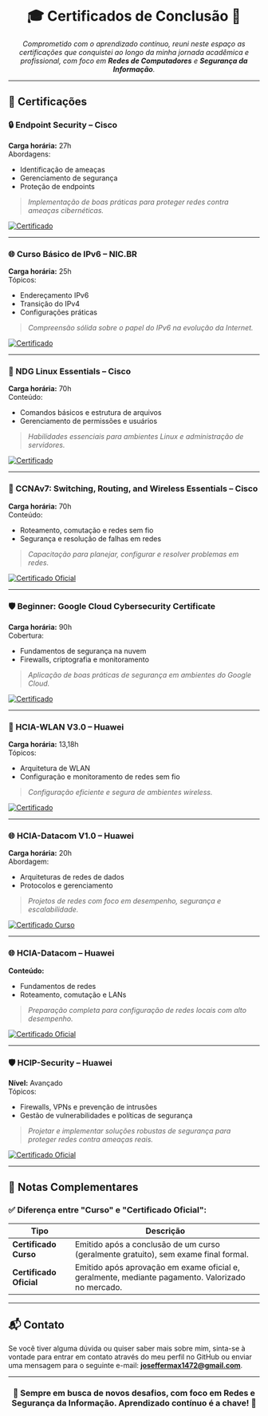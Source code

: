 <h1 align="center">🎓 Certificados de Conclusão 📜</h1>

<p align="center">
  <em>Comprometido com o aprendizado contínuo, reuni neste espaço as certificações que conquistei ao longo da minha jornada acadêmica e profissional, com foco em <strong>Redes de Computadores</strong> e <strong>Segurança da Informação</strong>.</em>
</p>

---

## 🏅 Certificações

### 🔒 Endpoint Security – Cisco  
**Carga horária:** 27h  
Abordagens:
- Identificação de ameaças
- Gerenciamento de segurança
- Proteção de endpoints  

> _Implementação de boas práticas para proteger redes contra ameaças cibernéticas._

[![Certificado](https://img.shields.io/badge/Certificado%20Curso-Visualizar-blue)](https://academicoifpbedubr-my.sharepoint.com/:b:/g/personal/joseffer_maxwel_academico_ifpb_edu_br/EUqbpfeJhktHgC_d05KGcT0BH4iGZQR_xpbrJ2kcZxR4kg?e=5Sj3p3)

---

### 🌐 Curso Básico de IPv6 – NIC.BR  
**Carga horária:** 25h  
Tópicos:
- Endereçamento IPv6
- Transição do IPv4
- Configurações práticas

> _Compreensão sólida sobre o papel do IPv6 na evolução da Internet._

[![Certificado](https://img.shields.io/badge/Certificado%20Curso-Visualizar-blue)](https://academicoifpbedubr-my.sharepoint.com/:b:/g/personal/joseffer_maxwel_academico_ifpb_edu_br/ERGaSmTr0zVOtJRSj7ylV68BrCQUEoIwu4chlwEFLEPvPA?e=dC7v1g)

---

### 🐧 NDG Linux Essentials – Cisco  
**Carga horária:** 70h  
Conteúdo:
- Comandos básicos e estrutura de arquivos
- Gerenciamento de permissões e usuários

> _Habilidades essenciais para ambientes Linux e administração de servidores._

[![Certificado](https://img.shields.io/badge/Certificado%20Curso-Visualizar-blue)](https://academicoifpbedubr-my.sharepoint.com/:b:/g/personal/joseffer_maxwel_academico_ifpb_edu_br/ERs6jpThnA1IiKPfEcYhH4MBUVO24u1Esnnfztkrr6hddA?e=uiRkpm)

---

### 📡 CCNAv7: Switching, Routing, and Wireless Essentials – Cisco  
**Carga horária:** 70h  
Conteúdo:
- Roteamento, comutação e redes sem fio
- Segurança e resolução de falhas em redes

> _Capacitação para planejar, configurar e resolver problemas em redes._

[![Certificado Oficial](https://img.shields.io/badge/Certificado%20Curso-Visualizar-blue)](https://academicoifpbedubr-my.sharepoint.com/:b:/g/personal/joseffer_maxwel_academico_ifpb_edu_br/ES4a_-y4iT5Mv7w2F7Xz9uABQWFhwEpYGFWr2eJAXiX1Dw?e=BCsZqa)

---

### 🛡️ Beginner: Google Cloud Cybersecurity Certificate  
**Carga horária:** 90h  
Cobertura:
- Fundamentos de segurança na nuvem
- Firewalls, criptografia e monitoramento

> _Aplicação de boas práticas de segurança em ambientes do Google Cloud._

[![Certificado](https://img.shields.io/badge/Certificado%20Curso-Visualizar-blue)](https://www.credly.com/badges/4189684b-b072-4f1a-9a1d-a1988e0a58b5)

---

### 📶 HCIA-WLAN V3.0 – Huawei  
**Carga horária:** 13,18h  
Tópicos:
- Arquitetura de WLAN
- Configuração e monitoramento de redes sem fio

> _Configuração eficiente e segura de ambientes wireless._

[![Certificado](https://img.shields.io/badge/Certificado%20Curso-Visualizar-blue)](https://academicoifpbedubr-my.sharepoint.com/:i:/g/personal/joseffer_maxwel_academico_ifpb_edu_br/EfB4Q1FJxk1BosVk4D99wzYB5Fvkqzgfu6ZUF0orZ1UiUA?e=mjVbCP)

---

### 🌐 HCIA-Datacom V1.0 – Huawei  
**Carga horária:** 20h  
Abordagem:
- Arquiteturas de redes de dados
- Protocolos e gerenciamento

> _Projetos de redes com foco em desempenho, segurança e escalabilidade._

[![Certificado Curso](https://img.shields.io/badge/Certificado%20Curso-Visualizar-blue)](https://academicoifpbedubr-my.sharepoint.com/:i:/g/personal/joseffer_maxwel_academico_ifpb_edu_br/EYInIhUeicRMq3EZ0kwvjcEB-mep685A_GdDH5VKmmuo1w?e=5CyOh4)

---

### 🌐 HCIA-Datacom – Huawei  
**Conteúdo:**
- Fundamentos de redes
- Roteamento, comutação e LANs

> _Preparação completa para configuração de redes locais com alto desempenho._

[![Certificado Oficial](https://img.shields.io/badge/Certificado%20Oficial-Visualizar-blue)](https://academicoifpbedubr-my.sharepoint.com/:b:/g/personal/joseffer_maxwel_academico_ifpb_edu_br/ERGhS6Vf9ztJhQIPaGK8zbUBaysTuOL0g4MXwZs2dCvqDg?e=f2Bxo9)

---

### 🛡️ HCIP-Security – Huawei  
**Nível:** Avançado  
Tópicos:
- Firewalls, VPNs e prevenção de intrusões
- Gestão de vulnerabilidades e políticas de segurança

> _Projetar e implementar soluções robustas de segurança para proteger redes contra ameaças reais._

[![Certificado Oficial](https://img.shields.io/badge/Certificado%20Oficial-Visualizar-blue)](https://academicoifpbedubr-my.sharepoint.com/:b:/g/personal/joseffer_maxwel_academico_ifpb_edu_br/EW8WIzbe6gVMjtHRu32xL5QBnrogvyUKnRV_b6zGtVBslg?e=ugGYuW)

---

## 📘 Notas Complementares

### ✅ Diferença entre "Curso" e "Certificado Oficial":

| Tipo               | Descrição                                                                 |
|--------------------|---------------------------------------------------------------------------|
| **Certificado Curso**     | Emitido após a conclusão de um curso (geralmente gratuito), sem exame final formal. |
| **Certificado Oficial**   | Emitido após aprovação em exame oficial e, geralmente, mediante pagamento. Valorizado no mercado. |

---

## 📬 Contato

Se você tiver alguma dúvida ou quiser saber mais sobre mim, sinta-se à vontade para entrar em contato através do meu perfil no GitHub ou enviar uma mensagem para o seguinte e-mail: <strong>joseffermax1472@gmail.com</strong>.

---

<h3 align="center">🚀 Sempre em busca de novos desafios, com foco em <strong>Redes</strong> e <strong>Segurança da Informação</strong>. Aprendizado contínuo é a chave! 🔐</h3>
